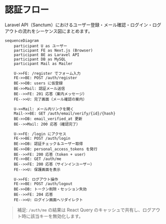 # 認証フロー

Laravel API（Sanctum）におけるユーザー登録・メール確認・ログイン・ログアウトの流れをシーケンス図にまとめます。

```mermaid
sequenceDiagram
    participant U as ユーザー
    participant FE as Next.js (Browser)
    participant BE as Laravel API
    participant DB as MySQL
    participant Mail as Mailer

    U->>FE: /register でフォーム入力
    FE->>BE: POST /auth/register
    BE->>DB: users に仮登録
    BE->>Mail: 認証メール送信
    BE-->>FE: 201 応答（案内メッセージ）
    FE-->>U: 完了画面（メール確認の案内）

    U->>Mail: メール内リンクを開く
    Mail->>BE: GET /auth/email/verify/{id}/{hash}
    BE->>DB: email_verified_at 更新
    BE-->>Mail: 200 応答（確認完了）

    U->>FE: /login にアクセス
    FE->>BE: POST /auth/login
    BE->>DB: 認証チェック＆ユーザー取得
    BE->>DB: personal_access_tokens を発行
    BE-->>FE: 200 応答（token + user）
    FE->>BE: GET /auth/me
    BE-->>FE: 200 応答（サインインユーザー）
    FE-->>U: 保護画面を表示

    U->>FE: ログアウト操作
    FE->>BE: POST /auth/logout
    BE->>DB: トークン削除・セッション失効
    BE-->>FE: 204 応答
    FE-->>U: ログイン画面へリダイレクト
```

> 補足: `/auth/me` の結果は React Query のキャッシュで共有し、ログアウト時に該当キーを無効化します。
